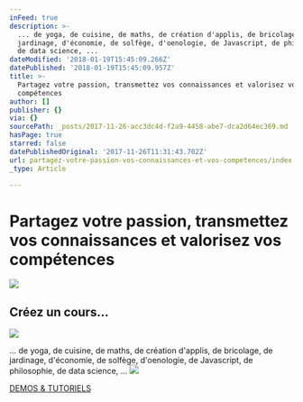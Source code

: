 ```yaml
---
inFeed: true
description: >-
  ... de yoga, de cuisine, de maths, de création d'applis, de bricolage, de
  jardinage, d'économie, de solfège, d'oenologie, de Javascript, de philosophie,
  de data science, ...
dateModified: '2018-01-19T15:45:09.266Z'
datePublished: '2018-01-19T15:45:09.957Z'
title: >-
  Partagez votre passion, transmettez vos connaissances et valorisez vos
  compétences
author: []
publisher: {}
via: {}
sourcePath: _posts/2017-11-26-acc3dc4d-f2a9-4458-abe7-dca2d64ec369.md
hasPage: true
starred: false
datePublishedOriginal: '2017-11-26T11:31:43.702Z'
url: partagez-votre-passion-vos-connaissances-et-vos-competences/index.html
_type: Article

---
```

# Partagez votre passion, transmettez vos connaissances et valorisez vos compétences
![](https://the-grid-user-content.s3-us-west-2.amazonaws.com/947aad98-85bb-46c4-b5c3-31409052a3a4.png)

## Créez un cours...
![](https://the-grid-user-content.s3-us-west-2.amazonaws.com/566e6fe5-57c5-4b56-b0a2-4ebf99325cf6.png)

... de yoga, de cuisine, de maths, de création d'applis, de bricolage, de jardinage, d'économie, de solfège, d'oenologie, de Javascript, de philosophie, de data science, ...
![](https://the-grid-user-content.s3-us-west-2.amazonaws.com/6a270627-7182-4501-8f13-bee61214944e.png)

[DEMOS & TUTORIELS][0]

[0]: https://cyboolo-demo.netlify.com/